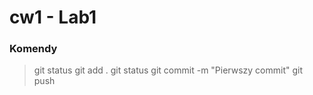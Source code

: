 # cw1 - Lab1 

### Komendy

> git status 
> git add . 
> git status 
> git commit -m "Pierwszy commit" 
> git push
